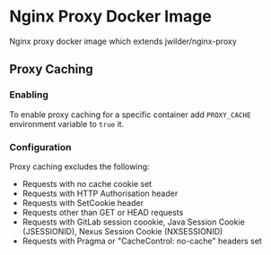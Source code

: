 # Nginx Proxy Docker Image

Nginx proxy docker image which extends jwilder/nginx-proxy

## Proxy Caching

### Enabling 

To enable proxy caching for a specific container add `PROXY_CACHE` environment variable to `true` it.

### Configuration

Proxy caching excludes the following:

 - Requests with no cache cookie set
 - Requests with HTTP Authorisation header
 - Requests with SetCookie header
 - Requests other than GET or HEAD requests
 - Requests with GitLab session coookie, Java Session Cookie (JSESSIONID), Nexus Session Cookie (NXSESSIONID)
 - Requests with Pragma or "CacheControl: no-cache" headers set

